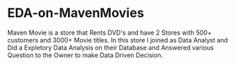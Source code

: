 # EDA-on-MavenMovies
Maven Movie is a store that Rents DVD's and have 2 Stores with 500+ customers and 3000+ Movie titles. In this store I joined as Data Analyst and Did a Expletory Data Analysis on their Database and Answered various Question to the Owner to make Data Driven Decision.   
